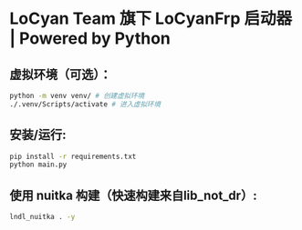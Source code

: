 # LoCyan Team 旗下 LoCyanFrp 启动器 | Powered by Python
## 虚拟环境（可选）：
```bash
python -m venv venv/ # 创建虚拟环境
./.venv/Scripts/activate # 进入虚拟环境
```
## 安装/运行:
```bash
pip install -r requirements.txt
python main.py
```
## 使用 nuitka 构建（快速构建来自lib_not_dr）:
```bash
lndl_nuitka . -y
```
